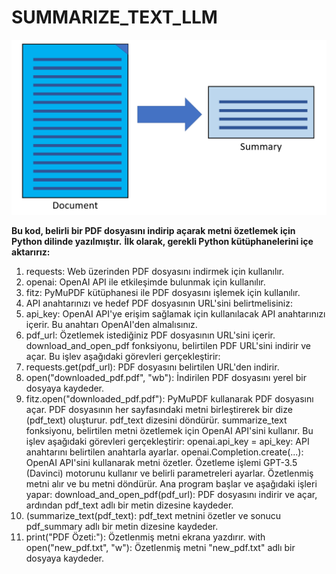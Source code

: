 # SUMMARIZE_TEXT_LLM
![App Screenshot](https://github.com/firengizz099/SUMMARIZE_TEXT/blob/main/ylxiong_0-1628032473948.png?raw=true)

**Bu kod, belirli bir PDF dosyasını indirip açarak metni özetlemek için Python dilinde yazılmıştır.**
**İlk olarak, gerekli Python kütüphanelerini içe aktarırız:**
1) requests: Web üzerinden PDF dosyasını indirmek için kullanılır.
2) openai: OpenAI API ile etkileşimde bulunmak için kullanılır.
3) fitz: PyMuPDF kütüphanesi ile PDF dosyasını işlemek için kullanılır.
4) API anahtarınızı ve hedef PDF dosyasının URL'sini belirtmelisiniz:
5) api_key: OpenAI API'ye erişim sağlamak için kullanılacak API anahtarınızı içerir. Bu anahtarı OpenAI'den almalısınız.
6) pdf_url: Özetlemek istediğiniz PDF dosyasının URL'sini içerir.
download_and_open_pdf fonksiyonu, belirtilen PDF URL'sini indirir ve açar. Bu işlev aşağıdaki görevleri gerçekleştirir:
7) requests.get(pdf_url): PDF dosyasını belirtilen URL'den indirir.
8) open("downloaded_pdf.pdf", "wb"): İndirilen PDF dosyasını yerel bir dosyaya kaydeder.
9) fitz.open("downloaded_pdf.pdf"): PyMuPDF kullanarak PDF dosyasını açar.
PDF dosyasının her sayfasındaki metni birleştirerek bir dize (pdf_text) oluşturur.
pdf_text dizesini döndürür.
summarize_text fonksiyonu, belirtilen metni özetlemek için OpenAI API'sini kullanır. Bu işlev aşağıdaki görevleri gerçekleştirir:
openai.api_key = api_key: API anahtarını belirtilen anahtarla ayarlar.
openai.Completion.create(...): OpenAI API'sini kullanarak metni özetler. Özetleme işlemi GPT-3.5 (Davinci) motorunu kullanır ve belirli parametreleri ayarlar.
Özetlenmiş metni alır ve bu metni döndürür.
Ana program başlar ve aşağıdaki işleri yapar:
download_and_open_pdf(pdf_url): PDF dosyasını indirir ve açar, ardından pdf_text adlı bir metin dizesine kaydeder.
10) (summarize_text(pdf_text): pdf_text metnini özetler ve sonucu pdf_summary adlı bir metin dizesine kaydeder.
11) print("PDF Özeti:"): Özetlenmiş metni ekrana yazdırır.
with open("new_pdf.txt", "w"): Özetlenmiş metni "new_pdf.txt" adlı bir dosyaya kaydeder.
